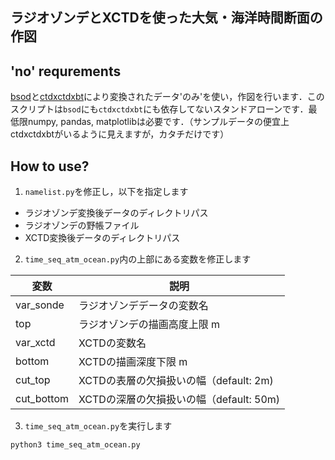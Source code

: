 ## ラジオゾンデとXCTDを使った大気・海洋時間断面の作図

## 'no' requrements
[bsod](https://github.com/sotomita/bsod.git)と[ctdxctdxbt](https://github.com/sotomita/ctdxctdxbt.git)により変換されたデータ'のみ'を使い，作図を行います．このスクリプトは`bsod`にも`ctdxctdxbt`にも依存してないスタンドアローンです．最低限numpy, pandas, matplotlibは必要です．（サンプルデータの便宜上ctdxctdxbtがいるように見えますが，カタチだけです）

## How to use?
1. `namelist.py`を修正し，以下を指定します

- ラジオゾンデ変換後データのディレクトリパス
- ラジオゾンデの野帳ファイル
- XCTD変換後データのディレクトリパス


2. `time_seq_atm_ocean.py`内の上部にある変数を修正します

| 変数       | 説明                                                      | 
| ---------- | --------------------------------------------------------- | 
| var_sonde  | ラジオゾンデデータの変数名                                | 
| top        | ラジオゾンデの描画高度上限 m                              | 
| var_xctd   | XCTDの変数名                                              | 
| bottom     | XCTDの描画深度下限 m                                      | 
| cut_top    | XCTDの表層の欠損扱いの幅（default: 2m)  | 
| cut_bottom | XCTDの深層の欠損扱いの幅（default: 50m) | 

3. `time_seq_atm_ocean.py`を実行します

```bash
python3 time_seq_atm_ocean.py
```


